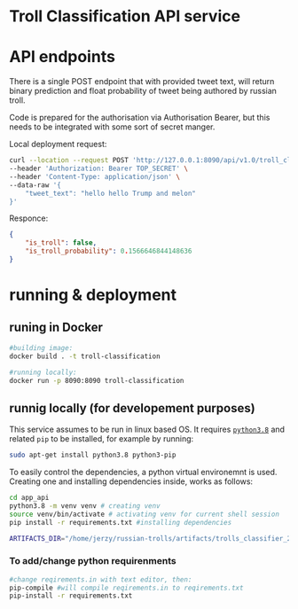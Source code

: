 # Troll Classification API service


# API endpoints


There is a single POST endpoint that with provided tweet text, will return binary prediction and float probability of tweet being authored by russian troll.

Code is prepared for the authorisation via Authorisation Bearer, but this needs to 
be integrated with some sort of secret manger.

Local deployment request:
```bash
curl --location --request POST 'http://127.0.0.1:8090/api/v1.0/troll_classifier' \
--header 'Authorization: Bearer TOP_SECRET' \
--header 'Content-Type: application/json' \
--data-raw '{
    "tweet_text": "hello hello Trump and melon"
}'
```

Responce:
```JSON
{
    "is_troll": false,
    "is_troll_probability": 0.1566646844148636
}
```

# running & deployment

## runing in Docker

```bash
#building image:
docker build . -t troll-classification

#running locally:
docker run -p 8090:8090 troll-classification

```
## runnig locally (for developement purposes)

This service assumes to be run in linux based OS.
It requires [`python3.8`](https://www.python.org/downloads/release/python-387/) and related `pip` to be installed, for example by running:
```bash
sudo apt-get install python3.8 python3-pip
```

To easily control the dependencies, a python virtual environemnt is used.
Creating one and installing dependencies inside, works as follows:
```bash
cd app_api
python3.8 -m venv venv # creating venv 
source venv/bin/activate # activating venv for current shell session
pip install -r requirements.txt #installing dependencies
```

```bash
ARTIFACTS_DIR="/home/jerzy/russian-trolls/artifacts/trolls_classifier_20210611T220639" python3.8 main.py 
```


### To add/change python requirenments
```bash
#change reqirements.in with text editor, then:
pip-compile #will compile reqirements.in to reqirements.txt
pip-install -r requirements.txt
```

